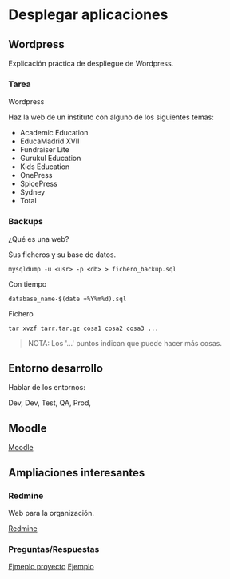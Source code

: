 # Desplegar aplicaciones

## Wordpress

Explicación práctica de despliegue de Wordpress.

### Tarea

Wordpress

Haz la web de un instituto con alguno de los siguientes temas:

- Academic Education
- EducaMadrid XVII
- Fundraiser Lite
- Gurukul Education
- Kids Education
- OnePress
- SpicePress
- Sydney
- Total

### Backups

¿Qué es una web?

Sus ficheros y su base de datos.

```
mysqldump -u <usr> -p <db> > fichero_backup.sql
```

Con tiempo
```
database_name-$(date +%Y%m%d).sql
```

Fichero

```
tar xvzf tarr.tar.gz cosa1 cosa2 cosa3 ...
```

> NOTA: Los '...' puntos indican que puede hacer más cosas.

## Entorno desarrollo

Hablar de los entornos:

Dev, Dev, Test, QA, Prod,

## Moodle

[Moodle](https://moodle.org/?lang=es)

## Ampliaciones interesantes

### Redmine

Web para la organización.

[Redmine](https://www.redmine.org/)

### Preguntas/Respuestas

[Ejmeplo proyecto](https://github.com/ialbert/biostar-central)
[Ejemplo](https://www.biostars.org/)